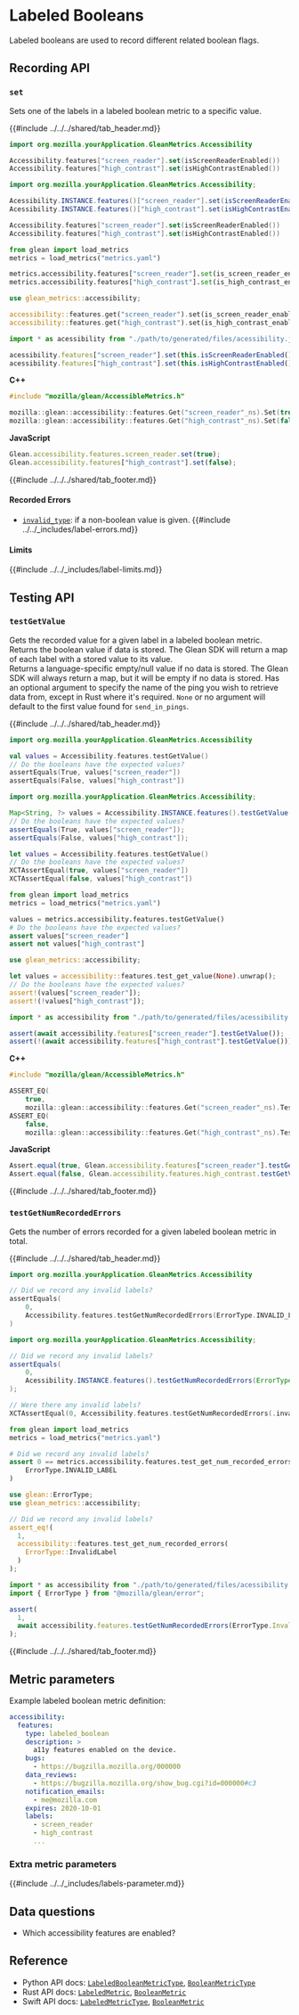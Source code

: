 # Labeled Booleans

Labeled booleans are used to record different related boolean flags.

## Recording API

### `set`

Sets one of the labels in a labeled boolean metric to a specific value.

{{#include ../../../shared/tab_header.md}}

<div data-lang="Kotlin" class="tab">

```Kotlin
import org.mozilla.yourApplication.GleanMetrics.Accessibility

Accessibility.features["screen_reader"].set(isScreenReaderEnabled())
Accessibility.features["high_contrast"].set(isHighContrastEnabled())
```
</div>

<div data-lang="Java" class="tab">

```Java
import org.mozilla.yourApplication.GleanMetrics.Accessibility;

Acessibility.INSTANCE.features()["screen_reader"].set(isScreenReaderEnabled());
Acessibility.INSTANCE.features()["high_contrast"].set(isHighContrastEnabled());
```
</div>

<div data-lang="Swift" class="tab">

```Swift
Accessibility.features["screen_reader"].set(isScreenReaderEnabled())
Accessibility.features["high_contrast"].set(isHighContrastEnabled())
```
</div>

<div data-lang="Python" class="tab">

```Python
from glean import load_metrics
metrics = load_metrics("metrics.yaml")

metrics.accessibility.features["screen_reader"].set(is_screen_reader_enabled())
metrics.accessibility.features["high_contrast"].set(is_high_contrast_enabled())
```
</div>

<div data-lang="Rust" class="tab">

```Rust
use glean_metrics::accessibility;

accessibility::features.get("screen_reader").set(is_screen_reader_enabled());
accessibility::features.get("high_contrast").set(is_high_contrast_enabled());
```
</div>

<div data-lang="JavaScript" class="tab">

```js
import * as acessibility from "./path/to/generated/files/acessibility.js";

acessibility.features["screen_reader"].set(this.isScreenReaderEnabled());
acessibility.features["high_contrast"].set(this.isHighContrastEnabled());
```
</div>

<div data-lang="Firefox Desktop" class="tab">

**C++**
```cpp
#include "mozilla/glean/AccessibleMetrics.h"

mozilla::glean::accessibility::features.Get("screen_reader"_ns).Set(true);
mozilla::glean::accessibility::features.Get("high_contrast"_ns).Set(false);
```

**JavaScript**
```js
Glean.accessibility.features.screen_reader.set(true);
Glean.accessibility.features["high_contrast"].set(false);
```
</div>

{{#include ../../../shared/tab_footer.md}}

#### Recorded Errors

* [`invalid_type`](../../user/metrics/error-reporting.md): if a non-boolean value is given.
{{#include ../../_includes/label-errors.md}}

#### Limits

{{#include ../../_includes/label-limits.md}}

## Testing API

### `testGetValue`

Gets the recorded value for a given label in a labeled boolean metric.  
Returns the boolean value if data is stored. The Glean SDK will return a map of each label with a
stored value to its value.  
Returns a language-specific empty/null value if no data is stored. The Glean SDK will always 
return a map, but it will be empty if no data is stored.
Has an optional argument to specify the name of the ping you wish to retrieve data from, except
in Rust where it's required. `None` or no argument will default to the first value found for `send_in_pings`.

{{#include ../../../shared/tab_header.md}}

<div data-lang="Kotlin" class="tab">

```Kotlin
import org.mozilla.yourApplication.GleanMetrics.Accessibility

val values = Accessibility.features.testGetValue()
// Do the booleans have the expected values?
assertEquals(True, values["screen_reader"])
assertEquals(False, values["high_contrast"])
```
</div>

<div data-lang="Java" class="tab">

```Java
import org.mozilla.yourApplication.GleanMetrics.Accessibility;

Map<String, ?> values = Accessibility.INSTANCE.features().testGetValue();
// Do the booleans have the expected values?
assertEquals(True, values["screen_reader"]);
assertEquals(False, values["high_contrast"]);
```
</div>

<div data-lang="Swift" class="tab">

```Swift
let values = Accessibility.features.testGetValue()
// Do the booleans have the expected values?
XCTAssertEqual(true, values["screen_reader"])
XCTAssertEqual(false, values["high_contrast"])
```
</div>

<div data-lang="Python" class="tab">

```Python
from glean import load_metrics
metrics = load_metrics("metrics.yaml")

values = metrics.accessibility.features.testGetValue()
# Do the booleans have the expected values?
assert values["screen_reader"]
assert not values["high_contrast"]
```
</div>

<div data-lang="Rust" class="tab">

```Rust
use glean_metrics::accessibility;

let values = accessibility::features.test_get_value(None).unwrap();
// Do the booleans have the expected values?
assert!(values["screen_reader"]);
assert!(!values["high_contrast"]);
```
</div>

<div data-lang="JavaScript" class="tab">

```js
import * as accessibility from "./path/to/generated/files/acessibility.js";

assert(await accessibility.features["screen_reader"].testGetValue());
assert(!(await accessibility.features["high_contrast"].testGetValue()));
```
</div>

<div data-lang="Firefox Desktop" class="tab">

**C++**
```cpp
#include "mozilla/glean/AccessibleMetrics.h"

ASSERT_EQ(
    true,
    mozilla::glean::accessibility::features.Get("screen_reader"_ns).TestGetValue().unwrap().ref());
ASSERT_EQ(
    false,
    mozilla::glean::accessibility::features.Get("high_contrast"_ns).TestGetValue().unwrap().ref());
```

**JavaScript**
```js
Assert.equal(true, Glean.accessibility.features["screen_reader"].testGetValue());
Assert.equal(false, Glean.accessibility.features.high_contrast.testGetValue());
```
</div>

{{#include ../../../shared/tab_footer.md}}

### `testGetNumRecordedErrors`

Gets the number of errors recorded for a given labeled boolean metric in total.

{{#include ../../../shared/tab_header.md}}

<div data-lang="Kotlin" class="tab">

```Kotlin
import org.mozilla.yourApplication.GleanMetrics.Accessibility

// Did we record any invalid labels?
assertEquals(
    0,
    Accessibility.features.testGetNumRecordedErrors(ErrorType.INVALID_LABEL)
)
```
</div>

<div data-lang="Java" class="tab">

```Java
import org.mozilla.yourApplication.GleanMetrics.Accessibility;

// Did we record any invalid labels?
assertEquals(
    0,
    Acessibility.INSTANCE.features().testGetNumRecordedErrors(ErrorType.INVALID_LABEL)
);
```
</div>

<div data-lang="Swift" class="tab">

```Swift
// Were there any invalid labels?
XCTAssertEqual(0, Accessibility.features.testGetNumRecordedErrors(.invalidLabel))
```
</div>

<div data-lang="Python" class="tab">

```Python
from glean import load_metrics
metrics = load_metrics("metrics.yaml")

# Did we record any invalid labels?
assert 0 == metrics.accessibility.features.test_get_num_recorded_errors(
    ErrorType.INVALID_LABEL
)
```
</div>

<div data-lang="Rust" class="tab">

```Rust
use glean::ErrorType;
use glean_metrics::accessibility;

// Did we record any invalid labels?
assert_eq!(
  1,
  accessibility::features.test_get_num_recorded_errors(
    ErrorType::InvalidLabel
  )
);
```
</div>

<div data-lang="JavaScript" class="tab">

```js
import * as accessibility from "./path/to/generated/files/acessibility.js";
import { ErrorType } from "@mozilla/glean/error";

assert(
  1,
  await accessibility.features.testGetNumRecordedErrors(ErrorType.InvalidLabel)
);
```
</div>

<div data-lang="Firefox Desktop" class="tab"></div>

{{#include ../../../shared/tab_footer.md}}

## Metric parameters

Example labeled boolean metric definition:

```YAML
accessibility:
  features:
    type: labeled_boolean
    description: >
      a11y features enabled on the device.
    bugs:
      - https://bugzilla.mozilla.org/000000
    data_reviews:
      - https://bugzilla.mozilla.org/show_bug.cgi?id=000000#c3
    notification_emails:
      - me@mozilla.com
    expires: 2020-10-01
    labels:
      - screen_reader
      - high_contrast
      ...
```

### Extra metric parameters

{{#include ../../_includes/labels-parameter.md}}

## Data questions

* Which accessibility features are enabled?

## Reference

* Python API docs: [`LabeledBooleanMetricType`](../../../python/glean/metrics/labeled.html#glean.metrics.labeled.LabeledBooleanMetricType), [`BooleanMetricType`](../../../python/glean/metrics/index.html#glean.metrics.BooleanMetric)
* Rust API docs: [`LabeledMetric`](../../../docs/glean/private/struct.LabeledMetric.html), [`BooleanMetric`](../../../docs/glean/private/struct.BooleanMetric.html)
* Swift API docs: [`LabeledMetricType`](../../../swift/Classes/LabeledMetricType.html), [`BooleanMetric`](../../../swift/Classes/BooleanMetric.html)
